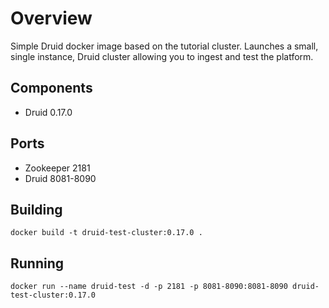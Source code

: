 # Overview

Simple Druid docker image based on the tutorial cluster. Launches a small, single instance, Druid cluster allowing you to ingest and test the platform.

## Components

- Druid 0.17.0

## Ports

- Zookeeper 2181
- Druid 8081-8090

## Building

```docker build -t druid-test-cluster:0.17.0 .```

## Running

```docker run --name druid-test -d -p 2181 -p 8081-8090:8081-8090 druid-test-cluster:0.17.0```

